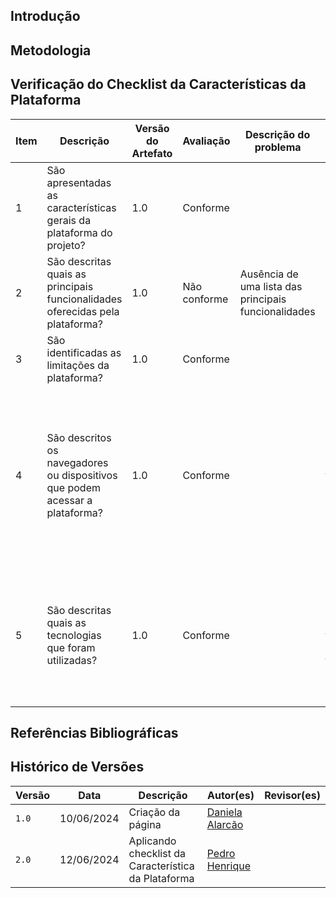## Introdução

## Metodologia

## Verificação do Checklist da Características da Plataforma
| Item | Descrição      | Versão do Artefato | Avaliação      | Descrição do problema | Sugestão de Ação Corretiva | Observações |
| ---- | -------------- | ------------------ | -------------- | --------------------- | -------------------------- | ----------- |
|  1   | São apresentadas as características gerais da plataforma do projeto? | 1.0 | Conforme |  |  | |
|  2   | São descritas quais as principais funcionalidades oferecidas pela plataforma? | 1.0 | Não conforme | Ausência de uma lista das principais funcionalidades | Adicionar esse item à essa etapa  | |
|  3   | São identificadas as limitações da plataforma? | 1.0 | Conforme |  |  | |
|  4   | São descritos os navegadores ou dispositivos que podem acessar a plataforma? | 1.0 | Conforme  | | Poderiam colocar um tópico para esse aspecto | Conforme, mas pode ser deixado passar por alguém que deseja somente visualizar esse aspecto, por estar inserido no texto junto com outros aspectos |
|  5   | São descritas quais as tecnologias que foram utilizadas? | 1.0 | Conforme |  | Poderiam colocar um tópico para as tecnologias | Artefato conforme, mas por estar dentro do texto, pode passar batido para alguém que só deseja identificar esse aspecto |


## Referências Bibliográficas


## Histórico de Versões

| Versão |    Data    | Descrição                                 | Autor(es)                                       | Revisor(es)                                    |
| ------ | :--------: | ----------------------------------------- | ----------------------------------------------- | ---------------------------------------------- |
| `1.0`   | 10/06/2024 | Criação da página                         | [Daniela Alarcão](https://github.com/danialarcao) |   |
| `2.0`   | 12/06/2024 | Aplicando checklist da Característica da Plataforma                         | [Pedro Henrique](https://github.com/PedroHhenriq) |   |